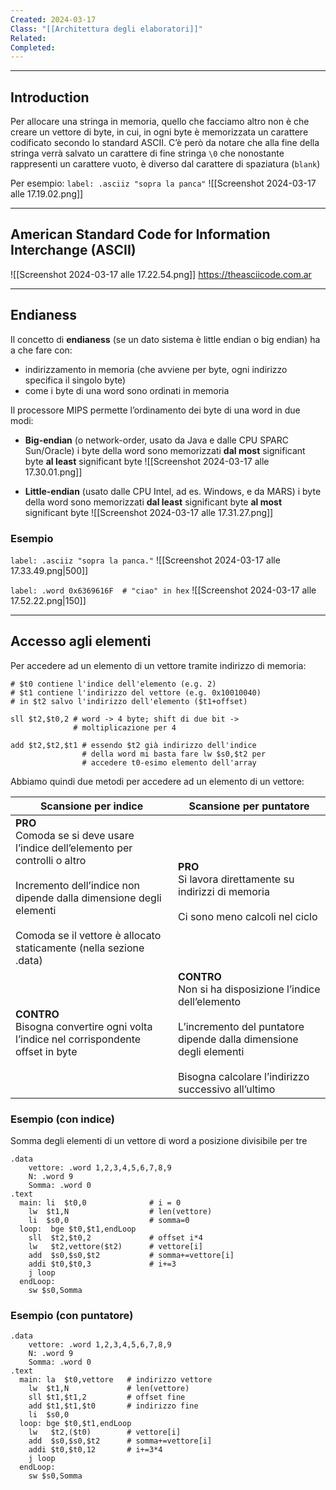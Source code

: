 ```yaml
---
Created: 2024-03-17
Class: "[[Architettura degli elaboratori]]"
Related: 
Completed:
---
```

---
## Introduction
Per allocare una stringa in memoria, quello che facciamo altro non è che creare un vettore di byte, in cui, in ogni byte è memorizzata un carattere codificato secondo lo standard ASCII.
C’è però da notare che alla fine della stringa verrà salvato un carattere di fine stringa `\0` che nonostante rappresenti un carattere vuoto, è diverso dal carattere di spaziatura (`blank`)

Per esempio:
`label: .asciiz "sopra la panca"`
![[Screenshot 2024-03-17 alle 17.19.02.png]]

---
## American Standard Code for Information Interchange (ASCII)
![[Screenshot 2024-03-17 alle 17.22.54.png]]
https://theasciicode.com.ar

---
## Endianess
Il concetto di **endianess** (se un dato sistema è little endian o big endian) ha a che fare con:
- indirizzamento in memoria (che avviene per byte, ogni indirizzo specifica il singolo byte)
- come i byte di una word sono ordinati in memoria

Il processore MIPS permette l’ordinamento dei byte di una word in due modi:
- **Big-endian** (o network-order, usato da Java e dalle CPU SPARC Sun/Oracle)
	i byte della word sono memorizzati **dal most** significant byte **al least** significant byte
	![[Screenshot 2024-03-17 alle 17.30.01.png]]
	
- **Little-endian** (usato dalle CPU Intel, ad es. Windows, e da MARS)
	i byte della word sono memorizzati **dal least** significant byte **al most** significant byte
	![[Screenshot 2024-03-17 alle 17.31.27.png]]

### Esempio
`label: .asciiz "sopra la panca."`
![[Screenshot 2024-03-17 alle 17.33.49.png|500]]

`label: .word 0x6369616F  # "ciao" in hex`
![[Screenshot 2024-03-17 alle 17.52.22.png|150]]

---
## Accesso agli elementi
Per accedere ad un elemento di un vettore tramite indirizzo di memoria:
```arm-asm
# $t0 contiene l'indice dell'elemento (e.g. 2)
# $t1 contiene l'indirizzo del vettore (e.g. 0x10010040)
# in $t2 salvo l'indirizzo dell'elemento ($t1+offset)

sll $t2,$t0,2 # word -> 4 byte; shift di due bit -> 
			  # moltiplicazione per 4

add $t2,$t2,$t1 # essendo $t2 già indirizzo dell'indice
				# della word mi basta fare lw $s0,$t2 per
				# accedere t0-esimo elemento dell'array
```

Abbiamo quindi due metodi per accedere ad un elemento di un vettore:

| Scansione per indice                                                                                                                                                                                                                | Scansione per puntatore                                                                                                                                                                          |
| ----------------------------------------------------------------------------------------------------------------------------------------------------------------------------------------------------------------------------------- | ------------------------------------------------------------------------------------------------------------------------------------------------------------------------------------------------ |
| **PRO**<br>Comoda se si deve usare l’indice dell’elemento per controlli o altro<br><br>Incremento dell’indice non dipende dalla dimensione degli elementi<br><br>Comoda se il vettore è allocato staticamente (nella sezione .data) | **PRO**<br>Si lavora direttamente su indirizzi di memoria<br><br>Ci sono meno calcoli nel ciclo                                                                                                  |
| **CONTRO**<br>Bisogna convertire ogni volta l’indice nel corrispondente offset in byte                                                                                                                                              | **CONTRO**<br>Non si ha disposizione l’indice dell’elemento<br><br>L’incremento del puntatore dipende dalla dimensione degli elementi<br><br>Bisogna calcolare l’indirizzo successivo all’ultimo |

### Esempio (con indice)
Somma degli elementi di un vettore di word a posizione divisibile per tre
```arm-asm
.data
	vettore: .word 1,2,3,4,5,6,7,8,9
	N: .word 9
	Somma: .word 0
.text
  main:	li	$t0,0		       # i = 0
  	lw	$t1,N 		           # len(vettore)
  	li	$s0,0		           # somma=0
  loop:	 bge $t0,$t1,endLoop
  	sll  $t2,$t0,2		       # offset i*4
  	lw   $t2,vettore($t2)	   # vettore[i]
  	add  $s0,$s0,$t2		   # somma+=vettore[i]
  	addi $t0,$t0,3		       # i+=3
  	j loop
  endLoop:
  	sw $s0,Somma
```

### Esempio (con puntatore)

```arm-asm
.data
	vettore: .word 1,2,3,4,5,6,7,8,9
	N: .word 9
	Somma: .word 0
.text
  main:	la	$t0,vettore	  # indirizzo vettore
  	lw	$t1,N 			  # len(vettore)
  	sll	$t1,$t1,2		  # offset fine
  	add $t1,$t1,$t0		  # indirizzo fine
  	li	$s0,0
  loop:	bge $t0,$t1,endLoop
  	lw 	 $t2,($t0)		  # vettore[i]
  	add  $s0,$s0,$t2      # somma+=vettore[i]
  	addi $t0,$t0,12		  # i+=3*4
  	j loop
  endLoop:
  	sw $s0,Somma
```